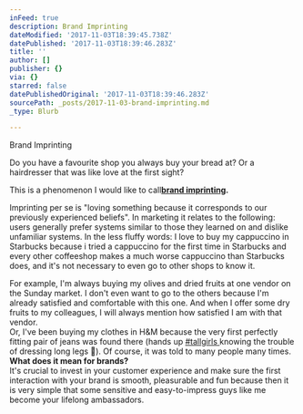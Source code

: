 ```yaml
---
inFeed: true
description: Brand Imprinting
dateModified: '2017-11-03T18:39:45.738Z'
datePublished: '2017-11-03T18:39:46.283Z'
title: ''
author: []
publisher: {}
via: {}
starred: false
datePublishedOriginal: '2017-11-03T18:39:46.283Z'
sourcePath: _posts/2017-11-03-brand-imprinting.md
_type: Blurb

---
```

Brand Imprinting

Do you have a favourite shop you always buy your bread at? Or a hairdresser that was like love at the first sight?

This is a phenomenon I would like to call[][0]**[brand imprinting][0].**

Imprinting per se is "loving something because it corresponds to our previously experienced beliefs". In marketing it relates to the following: users generally prefer systems similar to those they learned on and dislike unfamiliar systems. In the less fluffy words: I love to buy my cappuccino in Starbucks because i tried a cappuccino for the first time in Starbucks and every other coffeeshop makes a much worse cappuccino than Starbucks does, and it's not necessary to even go to other shops to know it.

For example, I'm always buying my olives and dried fruits at one vendor on the Sunday market. I don't even want to go to the others because I'm already satisfied and comfortable with this one. And when I offer some dry fruits to my colleagues, I will always mention how satisfied I am with that vendor.  
Or, I've been buying my clothes in H&M because the very first perfectly fitting pair of jeans was found there (hands up [\#tallgirls ][1]knowing the trouble of dressing long legs 🙋). Of course, it was told to many people many times.  
**What does it mean for brands?**  
It's crucial to invest in your customer experience and make sure the first interaction with your brand is smooth, pleasurable and fun because then it is very simple that some sensitive and easy-to-impress guys like me become your lifelong ambassadors.

[0]: https://www.instagram.com/explore/tags/brandimprinting/
[1]: https://www.instagram.com/explore/tags/tallgirls/